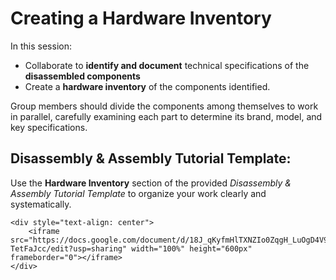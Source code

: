 # Creating a Hardware Inventory

In this session:
- Collaborate to **identify and document** technical specifications of the **disassembled components**
- Create a **hardware inventory** of the components identified. 

Group members should divide the components among themselves to work in parallel, carefully examining each part to determine its brand, model, and key specifications. 

## Disassembly & Assembly Tutorial Template:

Use the **Hardware Inventory** section of the provided *Disassembly & Assembly Tutorial Template* to organize your work clearly and systematically.

```{raw} html
<div style="text-align: center">
    <iframe src="https://docs.google.com/document/d/18J_qKyfmHlTXNZIo0ZqgH_LuOgD4V9fQ0w-TetFaJcc/edit?usp=sharing" width="100%" height="600px" frameborder="0"></iframe>
</div>
```


